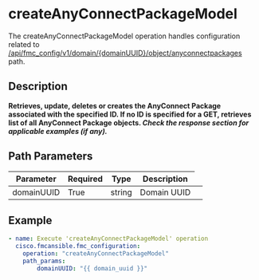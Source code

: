 # createAnyConnectPackageModel

The createAnyConnectPackageModel operation handles configuration related to [/api/fmc_config/v1/domain/{domainUUID}/object/anyconnectpackages](/paths//api/fmc_config/v1/domain/{domain_uuid}/object/anyconnectpackages.md) path.&nbsp;
## Description
**Retrieves, update, deletes or creates the AnyConnect Package associated with the specified ID. If no ID is specified for a GET, retrieves list of all AnyConnect Package objects. _Check the response section for applicable examples (if any)._**

## Path Parameters
| Parameter | Required | Type | Description |
| --------- | -------- | ---- | ----------- |
| domainUUID | True | string <td colspan=3> Domain UUID |

## Example
```yaml
- name: Execute 'createAnyConnectPackageModel' operation
  cisco.fmcansible.fmc_configuration:
    operation: "createAnyConnectPackageModel"
    path_params:
        domainUUID: "{{ domain_uuid }}"

```